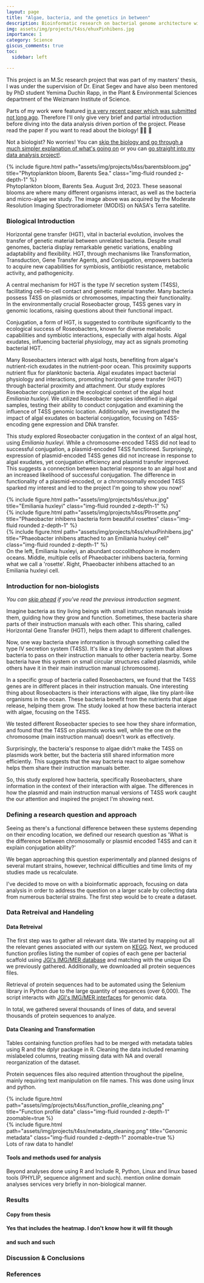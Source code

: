 ```yaml
---
layout: page
title: "Algae, bacteria, and the genetics in between"
description: Bioinformatic research on bacterial genome architecture with regards to microbial interactions
img: assets/img/projects/t4ss/ehuxPinhibens.jpg
importance: 1
category: Science
giscus_comments: true
toc:
  sidebar: left

---
```


This project is an M.Sc research project that was part of my masters' thesis, I was under the supervision of Dr. Einat Segev and have also been mentored by PhD student Yemima Duchin Rapp, in the Plant & Environmental Sciences department of the Weizmann Institute of Science. 

Parts of my work were featured [in a very recent paper which was submitted not long ago](https://www.biorxiv.org/content/10.1101/2023.11.14.567099v2). Therefore I'll only give very brief and partial introduction before diving into the data analysis driven portion of the project. Please read the paper if you want to read about the biology! :man_scientist: :microbe:

Not a biologist? No worries! You can [skip the biology and go through a much simpler explanation of what's going on](#introduction-for-non-biologists) or you can [go straight into my data analysis project!](#defining-a-research-question-and-approach).

<div class="row justify-content-center">
    <div class="col-sm mt-3 mt-md-0 text-center">
        {% include figure.html path="assets/img/projects/t4ss/barentsbloom.jpg" title="Phytoplankton bloom, Barents Sea." class="img-fluid rounded z-depth-1" %}
    </div>
</div>
<div class="caption">
    Phytoplankton bloom, Barents Sea. August 3rd, 2023. These seasonal blooms are where many different organisms interact, as well as the bacteria and micro-algae we study. The image above was acquired by the Moderate Resolution Imaging Spectroradiometer (MODIS) on NASA's Terra satellite.
</div> 

### Biological Introduction

Horizontal gene transfer (HGT), vital in bacterial evolution, involves the transfer of genetic material between unrelated bacteria. Despite small genomes, bacteria display remarkable genetic variations, enabling adaptability and flexibility. HGT, through mechanisms like Transformation, Transduction, Gene Transfer Agents, and Conjugation, empowers bacteria to acquire new capabilities for symbiosis, antibiotic resistance, metabolic activity, and pathogenicity.

A central mechanism for HGT is the type IV secretion system (T4SS), facilitating cell-to-cell contact and genetic material transfer. Many bacteria possess T4SS on plasmids or chromosomes, impacting their functionality. In the environmentally crucial Roseobacter group, T4SS genes vary in genomic locations, raising questions about their functional impact.

Conjugation, a form of HGT, is suggested to contribute significantly to the ecological success of Roseobacters, known for diverse metabolic capabilities and symbiotic interactions, especially with algal hosts. Algal exudates, influencing bacterial physiology, may act as signals promoting bacterial HGT.

Many Roseobacters interact with algal hosts, benefiting from algae's nutrient-rich exudates in the nutrient-poor ocean. This proximity supports nutrient flux for planktonic bacteria. Algal exudates impact bacterial physiology and interactions, promoting horizontal gene transfer (HGT) through bacterial proximity and attachment. Our study explores Roseobacter conjugation in the ecological context of the algal host *Emiliania huxleyi*. We utilized Roseobacter species identified in algal samples, testing their ability to conduct conjugation and examining the influence of T4SS genomic location. Additionally, we investigated the impact of algal exudates on bacterial conjugation, focusing on T4SS-encoding gene expression and DNA transfer.

This study explored Roseobacter conjugation in the context of an algal host, using *Emiliania huxleyi*. While a chromosome-encoded T4SS did not lead to successful conjugation, a plasmid-encoded T4SS functioned. Surprisingly, expression of plasmid-encoded T4SS genes did not increase in response to algal exudates, yet conjugation efficiency and plasmid transfer improved. This suggests a connection between bacterial response to an algal host and an increased likelihood of successful conjugation. The difference in functionality of a plasmid-encoded, or a chromosomally encoded T4SS sparked my interest and led to the project I'm going to show you now!'

<div class="row">
    <div class="col-sm mt-3 mt-md-0">
        {% include figure.html path="assets/img/projects/t4ss/ehux.jpg" title="Emiliania huxleyi" class="img-fluid rounded z-depth-1" %}
    </div>
    <div class="col-sm mt-3 mt-md-0">
        {% include figure.html path="assets/img/projects/t4ss/PIrosette.png" title="Phaeobacter inhibens bacteria form beautiful rosettes" class="img-fluid rounded z-depth-1" %}
    </div>
    <div class="col-sm mt-3 mt-md-0">
        {% include figure.html path="assets/img/projects/t4ss/ehuxPinhibens.jpg" title="Phaeobacter inhibens attached to an Emiliania huxleyi cell" class="img-fluid rounded z-depth-1" %}
    </div>
</div>
<div class="caption">
    On the left, Emiliania huxleyi, an abundant coccolithophore in modern oceans. Middle, multiple cells of Phaeobacter inhibens bacteria, forming what we call a 'rosette'. Right, Phaeobacter inhibens attached to an Emiliania huxleyi cell.
</div>

### Introduction for non-biologists
*You can [skip ahead](#defining-a-research-question-and-approach) if you've read the previous introduction segment.*

Imagine bacteria as tiny living beings with small instruction manuals inside them, guiding how they grow and function. Sometimes, these bacteria share parts of their instruction manuals with each other. This sharing, called Horizontal Gene Transfer (HGT), helps them adapt to different challenges.

Now, one way bacteria share information is through something called the type IV secretion system (T4SS). It's like a tiny delivery system that allows bacteria to pass on their instruction manuals to other bacteria nearby. Some bacteria have this system on small circular structures called plasmids, while others have it in their main instruction manual (chromosome).

In a specific group of bacteria called Roseobacters, we found that the T4SS genes are in different places in their instruction manuals. One interesting thing about Roseobacters is their interactions with algae, like tiny plant-like organisms in the ocean. These bacteria benefit from the nutrients that algae release, helping them grow. The study looked at how these bacteria interact with algae, focusing on the T4SS.

We tested different Roseobacter species to see how they share information, and found that the T4SS on plasmids works well, while the one on the chromosome (main instruction manual) doesn't work as effectively.

Surprisingly, the bacteria's response to algae didn't make the T4SS on plasmids work better, but the bacteria still shared information more efficiently. This suggests that the way bacteria react to algae somehow helps them share their instruction manuals better.

So, this study explored how bacteria, specifically Roseobacters, share information in the context of their interaction with algae. The differences in how the plasmid and main instruction manual versions of T4SS work caught the our attention and inspired the project I'm showing next.

### Defining a research question and approach
Seeing as there's a functional difference between these systems depending on their encoding location, we defined our research question as 'What is the difference between chromosomally or plasmid encoded T4SS and can it explain conjugation ability?'

We began approaching this question experimentally and planned designs of several mutant strains, however, technical difficulties and time limits of my studies made us recalculate. 

I've decided to move on with a bioinformatic approach, focusing on data analysis in order to address the question on a larger scale by collecting data from numerous bacterial strains. The first step would be to create a dataset.

### Data Retreival and Handeling
#### Data Retreival
The first step was to gather all relevant data. We started by mapping out all the relevant genes associated with our system on [KEGG](https://www.genome.jp/kegg/). Next, we produced function profiles listing the number of copies of each gene per bacterial scaffold using [JGI's IMG/MER database](https://img.jgi.doe.gov/cgi-bin/mer/main.cgi) and matching with the unique IDs we previously gathered. Additionally, we downloaded all protein sequences files.

Retrieval of protein sequences had to be automated using the Selenium library in Python due to the large quantity of sequences (over 6,000). The script interacts with [JGI's IMG/MER interfaces](https://img.jgi.doe.gov/cgi-bin/mer/main.cgi) for genomic data.

In total, we gathered several thousands of lines of data, and several thousands of protein sequences to analyze.

#### Data Cleaning and Transformation
Tables containing function profiles had to be merged with metadata tables using R and the dplyr package in R. Cleaning the data included renaming mislabeled columns, treating missing data with NA and overall reorganization of the dataset.

Protein sequences files also required attention throughout the pipeline, mainly requiring text manipulation on file names. This was done using linux and python.

<div class="row">
    <div class="col-sm mt-3 mt-md-0">
        {% include figure.html path="assets/img/projects/t4ss/function_profile_cleaning.png" title="Function profile data" class="img-fluid rounded z-depth-1" zoomable=true %}
    </div>
    <div class="col-sm mt-3 mt-md-0">
        {% include figure.html path="assets/img/projects/t4ss/metadata_cleaning.png" title="Genomic metadata" class="img-fluid rounded z-depth-1" zoomable=true %}
    </div>
</div>
<div class="caption">
  Lots of raw data to handle!
</div>

#### Tools and methods used for analysis
Beyond analyses done using R and 
Include R, Python, Linux and linux based tools (PHYLIP, sequence alignment and such). mention online domain analyses services very briefly in non-biological manner.

### Results
#### Copy from thesis
#### Yes that includes the heatmap. I don't know how it will fit though
#### and such and such

### Discussion & Conclusions

### References

